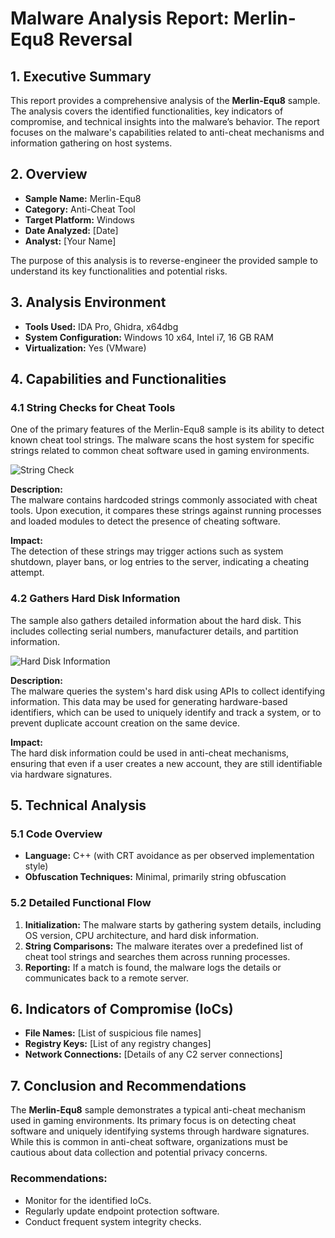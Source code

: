 # Malware Analysis Report: Merlin-Equ8 Reversal

## 1. Executive Summary

This report provides a comprehensive analysis of the **Merlin-Equ8** sample. The analysis covers the identified functionalities, key indicators of compromise, and technical insights into the malware’s behavior. The report focuses on the malware's capabilities related to anti-cheat mechanisms and information gathering on host systems.

## 2. Overview

- **Sample Name:** Merlin-Equ8
- **Category:** Anti-Cheat Tool
- **Target Platform:** Windows
- **Date Analyzed:** [Date]
- **Analyst:** [Your Name]

The purpose of this analysis is to reverse-engineer the provided sample to understand its key functionalities and potential risks.

## 3. Analysis Environment

- **Tools Used:** IDA Pro, Ghidra, x64dbg
- **System Configuration:** Windows 10 x64, Intel i7, 16 GB RAM
- **Virtualization:** Yes (VMware)

## 4. Capabilities and Functionalities

### 4.1 String Checks for Cheat Tools

One of the primary features of the Merlin-Equ8 sample is its ability to detect known cheat tool strings. The malware scans the host system for specific strings related to common cheat software used in gaming environments.

![String Check](https://github.com/user-attachments/assets/5a64d1fb-fd9b-4481-9037-eb513239c017)

**Description:**  
The malware contains hardcoded strings commonly associated with cheat tools. Upon execution, it compares these strings against running processes and loaded modules to detect the presence of cheating software.

**Impact:**  
The detection of these strings may trigger actions such as system shutdown, player bans, or log entries to the server, indicating a cheating attempt.

### 4.2 Gathers Hard Disk Information

The sample also gathers detailed information about the hard disk. This includes collecting serial numbers, manufacturer details, and partition information.

![Hard Disk Information](https://github.com/user-attachments/assets/e85eac01-f9bd-4338-95ad-3afe9f5a9005)

**Description:**  
The malware queries the system's hard disk using APIs to collect identifying information. This data may be used for generating hardware-based identifiers, which can be used to uniquely identify and track a system, or to prevent duplicate account creation on the same device.

**Impact:**  
The hard disk information could be used in anti-cheat mechanisms, ensuring that even if a user creates a new account, they are still identifiable via hardware signatures.

## 5. Technical Analysis

### 5.1 Code Overview

- **Language:** C++ (with CRT avoidance as per observed implementation style)
- **Obfuscation Techniques:** Minimal, primarily string obfuscation

### 5.2 Detailed Functional Flow

1. **Initialization:** The malware starts by gathering system details, including OS version, CPU architecture, and hard disk information.
2. **String Comparisons:** The malware iterates over a predefined list of cheat tool strings and searches them across running processes.
3. **Reporting:** If a match is found, the malware logs the details or communicates back to a remote server.

## 6. Indicators of Compromise (IoCs)

- **File Names:** [List of suspicious file names]
- **Registry Keys:** [List of any registry changes]
- **Network Connections:** [Details of any C2 server connections]

## 7. Conclusion and Recommendations

The **Merlin-Equ8** sample demonstrates a typical anti-cheat mechanism used in gaming environments. Its primary focus is on detecting cheat software and uniquely identifying systems through hardware signatures. While this is common in anti-cheat software, organizations must be cautious about data collection and potential privacy concerns.

### Recommendations:

- Monitor for the identified IoCs.
- Regularly update endpoint protection software.
- Conduct frequent system integrity checks.
